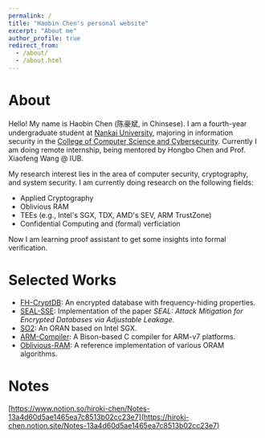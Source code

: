 ```yaml
---
permalink: /
title: "Haobin Chen's personal website"
excerpt: "About me"
author_profile: true
redirect_from: 
  - /about/
  - /about.html
---
```


About
======
Hello! My name is Haobin Chen (陈豪斌, in Chinsese). I am a fourth-year undergraduate student at [Nankai University](https://www.nankai.edu.cn), majoring in information security in the [College of Computer Science and Cybersecurity](https://cyber.nankai.edu.cn). Currently I am doing remote internship, being mentored by Hongbo Chen and Prof. Xiaofeng Wang @ IUB.

My research interest lies in the area of computer security, cryptography, and system security. I am currently doing research on the following fields:

* Applied Cryptography
* Oblivious RAM
* TEEs (e.g., Intel's SGX, TDX, AMD's SEV, ARM TrustZone)
* Confidential Computing and (formal) verficiation

Now I am learning proof assistant to get some insights into formal verification.

Selected Works
======

* [FH-CryptDB](https://github.com/hiroki-chen/FH_CryptDB): An encrypted database with frequency-hiding properties.
* [SEAL-SSE](https://github.com/hiroki-chen/SSE-SEAL): Implementation of the paper *SEAL: Attack Mitigation for Encrypted Databases via Adjustable Leakage*.
* [SO2](https://github.com/hiroki-chen/SGXOram): An ORAN based on Intel SGX.
* [ARM-Compiler](https://github.com/hiroki-chen/NKUCompiler): A Bison-based C compiler for ARM-v7 platforms.
* [Oblivious-RAM](https://github.com/hiroki-chen/Oblivious-RAM): A reference implementation of various ORAM algorithms.

Notes
======
[https://www.notion.so/hiroki-chen/Notes-13a4d60d5ae1465ea7c8513b02cc23e7](https://hiroki-chen.notion.site/Notes-13a4d60d5ae1465ea7c8513b02cc23e7)
